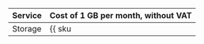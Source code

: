 Service | Cost of 1 GB per month, without VAT
--- | ---
Storage | {{ sku|USD|cr.bucket.used_space.standard|month|string }}